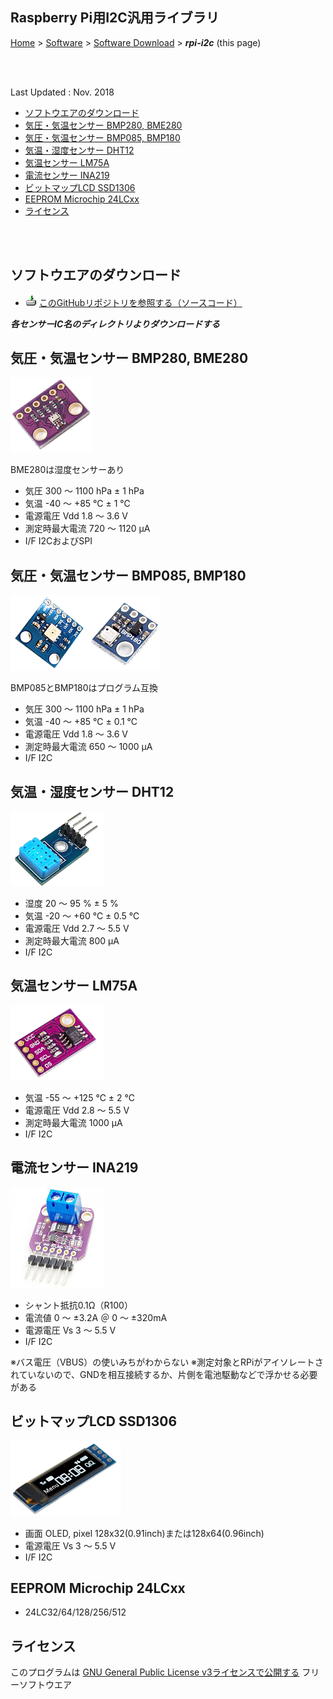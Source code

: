 ## Raspberry Pi用I2C汎用ライブラリ<!-- omit in toc -->

[Home](https://oasis3855.github.io/webpage/) > [Software](https://oasis3855.github.io/webpage/software/index.html) > [Software Download](https://oasis3855.github.io/webpage/software/software-download.html) > ***rpi-i2c*** (this page)

<br />
<br />

Last Updated : Nov. 2018

- [ソフトウエアのダウンロード](#ソフトウエアのダウンロード)
- [気圧・気温センサー BMP280, BME280](#気圧気温センサー-bmp280-bme280)
- [気圧・気温センサー BMP085, BMP180](#気圧気温センサー-bmp085-bmp180)
- [気温・湿度センサー DHT12](#気温湿度センサー-dht12)
- [気温センサー LM75A](#気温センサー-lm75a)
- [電流センサー INA219](#電流センサー-ina219)
- [ビットマップLCD SSD1306](#ビットマップlcd-ssd1306)
- [EEPROM Microchip 24LCxx](#eeprom-microchip-24lcxx)
- [ライセンス](#ライセンス)

<br />
<br />

## ソフトウエアのダウンロード

- ![download icon](readme_pics/soft-ico-download-darkmode.gif) [このGitHubリポジトリを参照する（ソースコード）](./)

***各センサーIC名のディレクトリよりダウンロードする***

## 気圧・気温センサー BMP280, BME280

![BMP280](readme_pics/rpi-i2c-bmp280.png)

BME280は湿度センサーあり
- 気圧 300 〜 1100 hPa ± 1 hPa
- 気温 -40 〜 +85 ℃ ± 1 ℃
- 電源電圧 Vdd 1.8 〜 3.6 V
- 測定時最大電流 720 〜 1120 μA
- I/F I2CおよびSPI 

## 気圧・気温センサー BMP085, BMP180

![BMP085](readme_pics/rpi-i2c-bmp085180.png)

BMP085とBMP180はプログラム互換
- 気圧 300 〜 1100 hPa ± 1 hPa
- 気温 -40 〜 +85 ℃ ± 0.1 ℃
- 電源電圧 Vdd 1.8 〜 3.6 V
- 測定時最大電流 650 〜 1000 μA
- I/F I2C 

## 気温・湿度センサー DHT12

![DHT12](readme_pics/rpi-i2c-dht12.png)

- 湿度 20 〜 95 % ± 5 %
- 気温 -20 〜 +60 ℃ ± 0.5 ℃
- 電源電圧 Vdd 2.7 〜 5.5 V
- 測定時最大電流 800 μA
- I/F I2C 

## 気温センサー LM75A

![LM75A](readme_pics/rpi-i2c-lm75a.png)

- 気温 -55 〜 +125 ℃ ± 2 ℃
- 電源電圧 Vdd 2.8 〜 5.5 V
- 測定時最大電流 1000 μA
- I/F I2C 

## 電流センサー INA219

![INA219](readme_pics/rpi-i2c-ina219.jpg)

- シャント抵抗0.1Ω（R100）
- 電流値 0 〜 ±3.2A ＠ 0 〜 ±320mA
- 電源電圧 Vs 3 〜 5.5 V
- I/F I2C

※バス電圧（VBUS）の使いみちがわからない
※測定対象とRPiがアイソレートされていないので、GNDを相互接続するか、片側を電池駆動などで浮かせる必要がある 

## ビットマップLCD SSD1306

![SSD1306](readme_pics/rpi-i2c-ssd1306.png)

- 画面 OLED, pixel 128x32(0.91inch)または128x64(0.96inch)
- 電源電圧 Vs 3 〜 5.5 V
- I/F I2C 

## EEPROM Microchip 24LCxx

- 24LC32/64/128/256/512

## ライセンス

このプログラムは [GNU General Public License v3ライセンスで公開する](https://gpl.mhatta.org/gpl.ja.html) フリーソフトウエア

